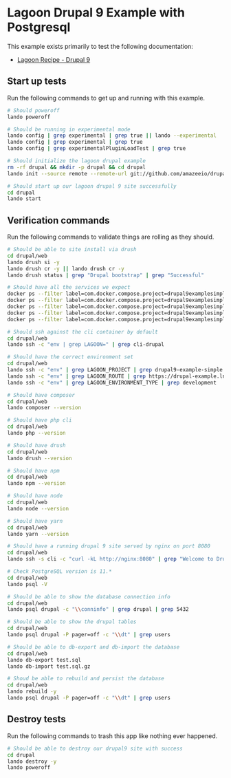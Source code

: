 Lagoon Drupal 9 Example with Postgresql
=======================================

This example exists primarily to test the following documentation:

* [Lagoon Recipe - Drupal 9](https://docs.lando.dev/config/lagoon.html)

Start up tests
--------------

Run the following commands to get up and running with this example.

```bash
# Should poweroff
lando poweroff

# Should be running in experimental mode
lando config | grep experimental | grep true || lando --experimental
lando config | grep experimental | grep true
lando config | grep experimentalPluginLoadTest | grep true

# Should initialize the lagoon drupal example
rm -rf drupal && mkdir -p drupal && cd drupal
lando init --source remote --remote-url git://github.com/amazeeio/drupal-example-simple.git --remote-options="--branch 9.x-postgres" --recipe lagoon

# Should start up our lagoon drupal 9 site successfully
cd drupal
lando start
```

Verification commands
---------------------

Run the following commands to validate things are rolling as they should.

```bash
# Should be able to site install via drush
cd drupal/web
lando drush si -y
lando drush cr -y || lando drush cr -y
lando drush status | grep "Drupal bootstrap" | grep "Successful"

# Should have all the services we expect
docker ps --filter label=com.docker.compose.project=drupal9examplesimplelando | grep Up | grep drupal9examplesimplelando_nginx_1
docker ps --filter label=com.docker.compose.project=drupal9examplesimplelando | grep Up | grep drupal9examplesimplelando_postgres_1
docker ps --filter label=com.docker.compose.project=drupal9examplesimplelando | grep Up | grep drupal9examplesimplelando_mailhog_1
docker ps --filter label=com.docker.compose.project=drupal9examplesimplelando | grep Up | grep drupal9examplesimplelando_php_1
docker ps --filter label=com.docker.compose.project=drupal9examplesimplelando | grep Up | grep drupal9examplesimplelando_cli_1

# Should ssh against the cli container by default
cd drupal/web
lando ssh -c "env | grep LAGOON=" | grep cli-drupal

# Should have the correct environment set
cd drupal/web
lando ssh -c "env" | grep LAGOON_PROJECT | grep drupal9-example-simple
lando ssh -c "env" | grep LAGOON_ROUTE | grep https://drupal-example.lndo.site
lando ssh -c "env" | grep LAGOON_ENVIRONMENT_TYPE | grep development

# Should have composer
cd drupal/web
lando composer --version

# Should have php cli
cd drupal/web
lando php --version

# Should have drush
cd drupal/web
lando drush --version

# Should have npm
cd drupal/web
lando npm --version

# Should have node
cd drupal/web
lando node --version

# Should have yarn
cd drupal/web
lando yarn --version

# Should have a running drupal 9 site served by nginx on port 8080
cd drupal/web
lando ssh -s cli -c "curl -kL http://nginx:8080" | grep "Welcome to Drush Site-Install"

# Check PostgreSQL version is 11.*
cd drupal/web
lando psql -V

# Should be able to show the database connection info
cd drupal/web
lando psql drupal -c "\\conninfo" | grep drupal | grep 5432

# Should be able to show the drupal tables
cd drupal/web
lando psql drupal -P pager=off -c "\\dt" | grep users

# Should be able to db-export and db-import the database
cd drupal/web
lando db-export test.sql
lando db-import test.sql.gz

# Shoud be able to rebuild and persist the database
cd drupal/web
lando rebuild -y
lando psql drupal -P pager=off -c "\\dt" | grep users
```

Destroy tests
-------------

Run the following commands to trash this app like nothing ever happened.

```bash
# Should be able to destroy our drupal9 site with success
cd drupal
lando destroy -y
lando poweroff
```
